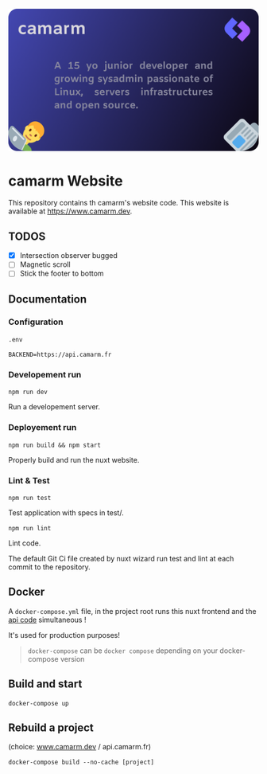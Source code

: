 <p align="center">
  <img src=".github/header.png" title="Banner" alt="Banner of camarm website">
</p>

# camarm Website
This repository contains th camarm's website code.
This website is available at https://www.camarm.dev.

## TODOS
- [x] Intersection observer bugged
- [ ] Magnetic scroll
- [ ] Stick the footer to bottom

## Documentation

### Configuration

`.env`
```dotenv
BACKEND=https://api.camarm.fr
```

### Developement run
```shell
npm run dev
```
Run a developement server.

### Deployement run
```shell
npm run build && npm start
```
Properly build and run the nuxt website.

### Lint & Test
```shell
npm run test
```
Test application with specs in test/.

```shell
npm run lint
```
Lint code.

The default Git Ci file created by nuxt wizard run test and lint at each commit to the repository.


## Docker
A `docker-compose.yml` file, in the project root runs this nuxt frontend and the [api code](https://github.com/camarm-dev/api.camarm.fr) simultaneous !

It's used for production purposes!

> `docker-compose` can be `docker compose` depending on your docker-compose version

## Build and start
```shell
docker-compose up
```

## Rebuild a project
(choice: www.camarm.dev / api.camarm.fr)
```shell
docker-compose build --no-cache [project]
```
